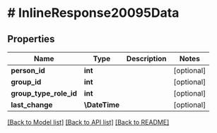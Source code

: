 # # InlineResponse20095Data

## Properties

Name | Type | Description | Notes
------------ | ------------- | ------------- | -------------
**person_id** | **int** |  | [optional]
**group_id** | **int** |  | [optional]
**group_type_role_id** | **int** |  | [optional]
**last_change** | **\DateTime** |  | [optional]

[[Back to Model list]](../../README.md#models) [[Back to API list]](../../README.md#endpoints) [[Back to README]](../../README.md)
